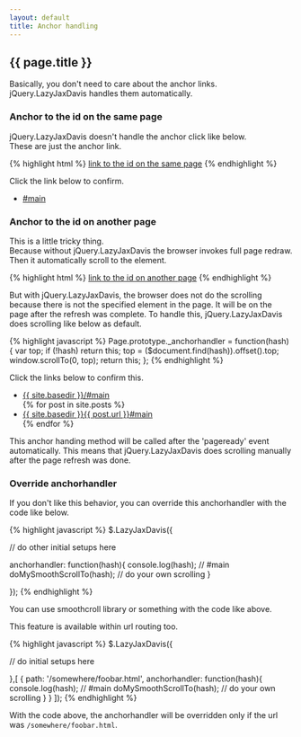 ```yaml
---
layout: default
title: Anchor handling
---
```


## {{ page.title }}

Basically, you don't need to care about the anchor links.  
jQuery.LazyJaxDavis handles them automatically.


### Anchor to the id on the same page

jQuery.LazyJaxDavis doesn't handle the anchor click like below.  
These are just the anchor link.

{% highlight html %}
<a href="#main">link to the id on the same page</a>
{% endhighlight %}

Click the link below to confirm.

* [#main](#main)


### Anchor to the id on another page

This is a little tricky thing.  
Because without jQuery.LazyJaxDavis the browser invokes full page redraw. Then it automatically scroll to the element.

{% highlight html %}
<a href="somewhere.html#main">link to the id on another page</a>
{% endhighlight %}

But with jQuery.LazyJaxDavis, the browser does not do the scrolling because there is not the specified element in the page. It will be on the page after the refresh was complete. To handle this, jQuery.LazyJaxDavis does scrolling like below as default.

{% highlight javascript %}
Page.prototype._anchorhandler = function(hash) {
  var top;
  if (!hash) return this;
  top = ($document.find(hash)).offset().top;
  window.scrollTo(0, top);
  return this;
};
{% endhighlight %}

Click the links below to confirm this.

<ul>
	<li><a href="{{ site.basedir }}/#main">{{ site.basedir }}/#main</a></li>
	{% for post in site.posts %}
		<li><a href="{{ site.basedir }}{{ post.url }}#main">{{ site.basedir }}{{ post.url }}#main</a></li>
	{% endfor %}
</ul>

This anchor handing method will be called after the 'pageready' event automatically. This means that jQuery.LazyJaxDavis does scrolling manually after the page refresh was done.

### Override anchorhandler

If you don't like this behavior, you can override this anchorhandler with the code like below.

{% highlight javascript %}
$.LazyJaxDavis({

  // do other initial setups here

  anchorhandler: function(hash){
    console.log(hash); // #main
    doMySmoothScrollTo(hash); // do your own scrolling
  }

});
{% endhighlight %}

You can use smoothcroll library or something with the code like above.

This feature is available within url routing too.

{% highlight javascript %}
$.LazyJaxDavis({

  // do initial setups here

},[
  {
    path: '/somewhere/foobar.html',
    anchorhandler: function(hash){
      console.log(hash); // #main
      doMySmoothScrollTo(hash); // do your own scrolling
    }
  }
]);
{% endhighlight %}

With the code above, the anchorhandler will be overridden only if the url was `/somewhere/foobar.html`.
